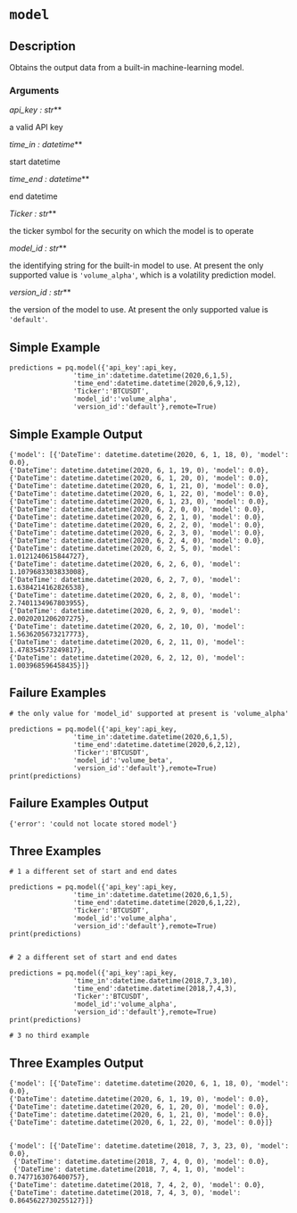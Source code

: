 # `model`

## Description

Obtains the output data from a built-in machine-learning model.

### Arguments

**api_key :* str***

a valid API key

**time_in :* datetime***

start datetime
                
**time_end :* datetime***

end datetime
                
**Ticker :* str***

the ticker symbol for the security on which the model is to
 operate                

**model_id :* str***

the identifying string for the built-in model to use.
At present the only supported value is `'volume_alpha'`,
which is a volatility prediction model.
                
**version_id :* str***

the version of the model to use. At present the only 
supported value is  `'default'`.

## Simple Example

    predictions = pq.model({'api_key':api_key,
                    'time_in':datetime.datetime(2020,6,1,5),
                    'time_end':datetime.datetime(2020,6,9,12),
                    'Ticker':'BTCUSDT',
                    'model_id':'volume_alpha',
                    'version_id':'default'},remote=True)

## Simple Example Output

    {'model': [{'DateTime': datetime.datetime(2020, 6, 1, 18, 0), 'model': 0.0}, 
    {'DateTime': datetime.datetime(2020, 6, 1, 19, 0), 'model': 0.0}, 
    {'DateTime': datetime.datetime(2020, 6, 1, 20, 0), 'model': 0.0}, 
    {'DateTime': datetime.datetime(2020, 6, 1, 21, 0), 'model': 0.0}, 
    {'DateTime': datetime.datetime(2020, 6, 1, 22, 0), 'model': 0.0}, 
    {'DateTime': datetime.datetime(2020, 6, 1, 23, 0), 'model': 0.0}, 
    {'DateTime': datetime.datetime(2020, 6, 2, 0, 0), 'model': 0.0}, 
    {'DateTime': datetime.datetime(2020, 6, 2, 1, 0), 'model': 0.0}, 
    {'DateTime': datetime.datetime(2020, 6, 2, 2, 0), 'model': 0.0}, 
    {'DateTime': datetime.datetime(2020, 6, 2, 3, 0), 'model': 0.0}, 
    {'DateTime': datetime.datetime(2020, 6, 2, 4, 0), 'model': 0.0}, 
    {'DateTime': datetime.datetime(2020, 6, 2, 5, 0), 'model': 1.0121240615844727}, 
    {'DateTime': datetime.datetime(2020, 6, 2, 6, 0), 'model': 1.1079683303833008}, 
    {'DateTime': datetime.datetime(2020, 6, 2, 7, 0), 'model': 1.6384214162826538}, 
    {'DateTime': datetime.datetime(2020, 6, 2, 8, 0), 'model': 2.7401134967803955}, 
    {'DateTime': datetime.datetime(2020, 6, 2, 9, 0), 'model': 2.0020201206207275}, 
    {'DateTime': datetime.datetime(2020, 6, 2, 10, 0), 'model': 1.5636205673217773}, 
    {'DateTime': datetime.datetime(2020, 6, 2, 11, 0), 'model': 1.478354573249817}, 
    {'DateTime': datetime.datetime(2020, 6, 2, 12, 0), 'model': 1.003968596458435}]}

## Failure Examples

    # the only value for 'model_id' supported at present is 'volume_alpha'
    
    predictions = pq.model({'api_key':api_key,
                    'time_in':datetime.datetime(2020,6,1,5),
                    'time_end':datetime.datetime(2020,6,2,12),
                    'Ticker':'BTCUSDT',
                    'model_id':'volume_beta',
                    'version_id':'default'},remote=True)
    print(predictions)

## Failure Examples Output

    {'error': 'could not locate stored model'}

## Three Examples

    # 1 a different set of start and end dates
    
    predictions = pq.model({'api_key':api_key,
                    'time_in':datetime.datetime(2020,6,1,5),
                    'time_end':datetime.datetime(2020,6,1,22),
                    'Ticker':'BTCUSDT',
                    'model_id':'volume_alpha',
                    'version_id':'default'},remote=True)
    print(predictions)
    
    
    # 2 a different set of start and end dates
    
    predictions = pq.model({'api_key':api_key,
                    'time_in':datetime.datetime(2018,7,3,10),
                    'time_end':datetime.datetime(2018,7,4,3),
                    'Ticker':'BTCUSDT',
                    'model_id':'volume_alpha',
                    'version_id':'default'},remote=True)
    print(predictions)
    
    # 3 no third example

## Three Examples Output

    {'model': [{'DateTime': datetime.datetime(2020, 6, 1, 18, 0), 'model': 0.0}, 
    {'DateTime': datetime.datetime(2020, 6, 1, 19, 0), 'model': 0.0}, 
    {'DateTime': datetime.datetime(2020, 6, 1, 20, 0), 'model': 0.0}, 
    {'DateTime': datetime.datetime(2020, 6, 1, 21, 0), 'model': 0.0}, 
    {'DateTime': datetime.datetime(2020, 6, 1, 22, 0), 'model': 0.0}]}
    
    
    {'model': [{'DateTime': datetime.datetime(2018, 7, 3, 23, 0), 'model': 0.0},
     {'DateTime': datetime.datetime(2018, 7, 4, 0, 0), 'model': 0.0},
     {'DateTime': datetime.datetime(2018, 7, 4, 1, 0), 'model': 0.7477163076400757}, 
    {'DateTime': datetime.datetime(2018, 7, 4, 2, 0), 'model': 0.0}, 
    {'DateTime': datetime.datetime(2018, 7, 4, 3, 0), 'model': 0.8645622730255127}]}

